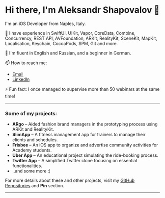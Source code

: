 # Hi there, I'm Aleksandr Shapovalov 👋

I'm an iOS Developer from Naples, Italy.

🔭 I have experience in SwiftUI, UIKit, Vapor, CoreData, Combine, Concurrency, REST API, AVFoundation, ARKit, RealityKit, SceneKit, MapKit, Localisation, Keychain, CocoaPods, SPM, Git and more.

🌱 I'm fluent in English and Russian, and a beginner in German.

📫 How to reach me: 
- [Email](mailto:giiks131@gmail.com)
- [LinkedIn](https://linkedin.com/in/giik)

⚡ Fun fact: I once managed to supervise more than 50 webinars at the same time!

---

### Some of my projects:
- **ARgo** – Aided fashion brand managers in the prototyping process using ARKit and RealityKit.
- **SlimApp** – A fitness management app for trainers to manage their clients and schedules.
- **Frisbee** – An iOS app to organize and advertise community activities for Academy students.
- **Uber App** – An educational project simulating the ride-booking process.
- **Twitter App** – A simplified Twitter clone focusing on essential functionalities.
- ..and some more :)

For more details about these and other projects, visit my [GitHub Repositories](https://github.com/giiks131?tab=repositories) and **Pin** section.

---
